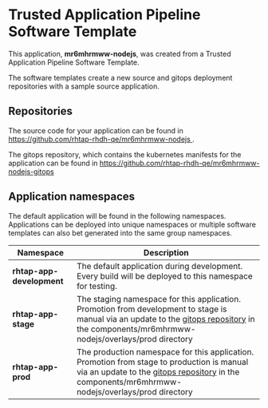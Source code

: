 # Trusted Application Pipeline Software Template

This application, **mr6mhrmww-nodejs**, was created from a Trusted Application Pipeline Software Template.

The software templates create a new source and gitops deployment repositories with a sample source application. 

## Repositories

The source code for your application can be found in [https://github.com/rhtap-rhdh-qe/mr6mhrmww-nodejs ](https://github.com/rhtap-rhdh-qe/mr6mhrmww-nodejs ).
 
The gitops repository, which contains the kubernetes manifests for the application can be found in 
[https://github.com/rhtap-rhdh-qe/mr6mhrmww-nodejs-gitops ](https://github.com/rhtap-rhdh-qe/mr6mhrmww-nodejs-gitops ) 

## Application namespaces 

The default application will be found in the following namespaces. Applications can be deployed into unique namespaces or multiple software templates can also bet generated into the same group namespaces.  

|  Namespace   |  Description   |  
| -------- | -------- |   
| **rhtap-app-development** | The default application during development. Every build will be deployed to this namespace for testing. | 
| **rhtap-app-stage** | The staging namespace for this application. Promotion from development to stage is manual via an update to the [gitops repository](https://github.com/rhtap-rhdh-qe/mr6mhrmww-nodejs-gitops ) in the components/mr6mhrmww-nodejs/overlays/prod directory |  
| **rhtap-app-prod** | The production namespace for this application. Promotion from stage to production is manual via an update to the [gitops repository](https://github.com/rhtap-rhdh-qe/mr6mhrmww-nodejs-gitops ) in the components/mr6mhrmww-nodejs/overlays/prod directory | 